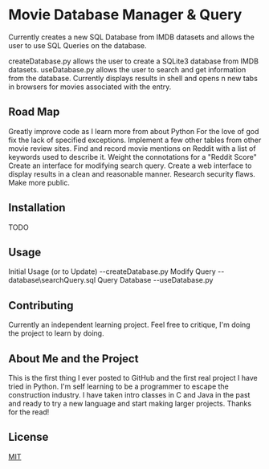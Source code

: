 # Movie Database Manager & Query
Currently creates a new SQL Database from IMDB datasets and allows the user to use SQL Queries on the database.

createDatabase.py allows the user to create a SQLite3 database from IMDB datasets.
useDatabase.py allows the user to search and get information from the database. Currently displays results in shell
and opens n new tabs in browsers for movies associated with the entry.

## Road Map
Greatly improve code as I learn more from about Python
For the love of god fix the lack of specified exceptions.
Implement a few other tables from other movie review sites.
Find and record movie mentions on Reddit with a list of keywords used to describe it. Weight the connotations for a "Reddit Score"
Create an interface for modifying search query.
Create a web interface to display results in a clean and reasonable manner.
Research security flaws.
Make more public.

## Installation
TODO

## Usage
Initial Usage (or to Update)
--createDatabase.py
Modify Query
--database\searchQuery.sql
Query Database
--useDatabase.py

## Contributing
Currently an independent learning project. Feel free to critique, I'm doing the project to learn by doing.

## About Me and the Project
This is the first thing I ever posted to GitHub and the first real project I have tried in Python. I'm self learning
to be a programmer to escape the construction industry. I have taken intro classes in C and Java in the past and ready to
try a new language and start making larger projects. Thanks for the read!

## License
[MIT](https://choosealicense.com/licenses/mit/)